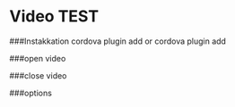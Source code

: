 # Video TEST

###Instakkation
        cordova plugin add 
                or
        cordova plugin add 

###open video
        

###close video
        
        
        
###options
        

